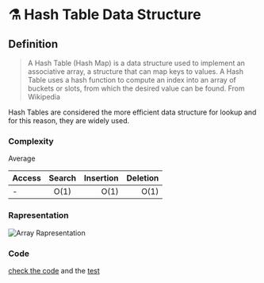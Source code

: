 # ⚗️ Hash Table Data Structure

## Definition

> A Hash Table (Hash Map) is a data structure used to implement an associative array, a structure that can map keys to values. A Hash Table uses a hash function to compute an index into an array of buckets or slots, from which the desired value can be found. From Wikipedia

Hash Tables are considered the more efficient data structure for lookup and for this reason, they are widely used.

### Complexity

Average

| Access | Search | Insertion | Deletion |
| ------ | :----: | --------: | -------: |
| -      |  O(1)  |      O(1) |     O(1) |

### Rapresentation

![Array Rapresentation](https://img.ziggi.org/2xgRCMXe.png)

### Code

[check the code](index.js) and the [test](__tests__/index.test.js)
